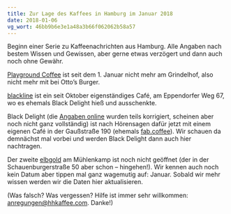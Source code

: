 ```yaml
---
title: Zur Lage des Kaffees in Hamburg im Januar 2018
date: 2018-01-06
vg_wort: 46bb9b6e3e1a48a3b66f062062b58a57 
---
```


Beginn einer Serie zu Kaffeenachrichten aus Hamburg. Alle Angaben nach bestem Wissen und Gewissen, aber gerne etwas verzögert und dann auch noch ohne Gewähr.

[Playground Coffee](/cafes/playground-coffee/) ist seit dem 1. Januar nicht mehr am Grindelhof, also nicht mehr mit bei Otto’s Burger.

[blackline](/cafes/blackline/) ist ein seit Oktober eigenständiges Café, am Eppendorfer Weg 67, wo es ehemals Black Delight hieß und ausschenkte.

Black Delight (die [Angaben online](https://www.blackdelight.de/) wurden teils korrigiert, scheinen aber noch nicht ganz vollständig) ist nach Hörensagen dafür jetzt mit einem eigenen Café in der Gaußstraße 190 (ehemals [fab.coffee](https://www.fabcoffee.de/)). Wir schauen da demnächst mal vorbei und werden Black Delight dann auch hier nachtragen.

Der zweite [elbgold](/cafes/elbgold/) am Mühlenkamp ist noch nicht geöffnet (der in der Schauenburgerstraße 50 aber schon – hingehen!). Wir kennen auch noch kein Datum aber tippen mal ganz wagemutig auf: Januar. Sobald wir mehr wissen werden wir die Daten hier aktualisieren.

(Was falsch? Was vergessen? Hilfe ist immer sehr willkommen: [anregungen@hhkaffee.com](mailto:anregungen@hhkaffee.com). Danke!)